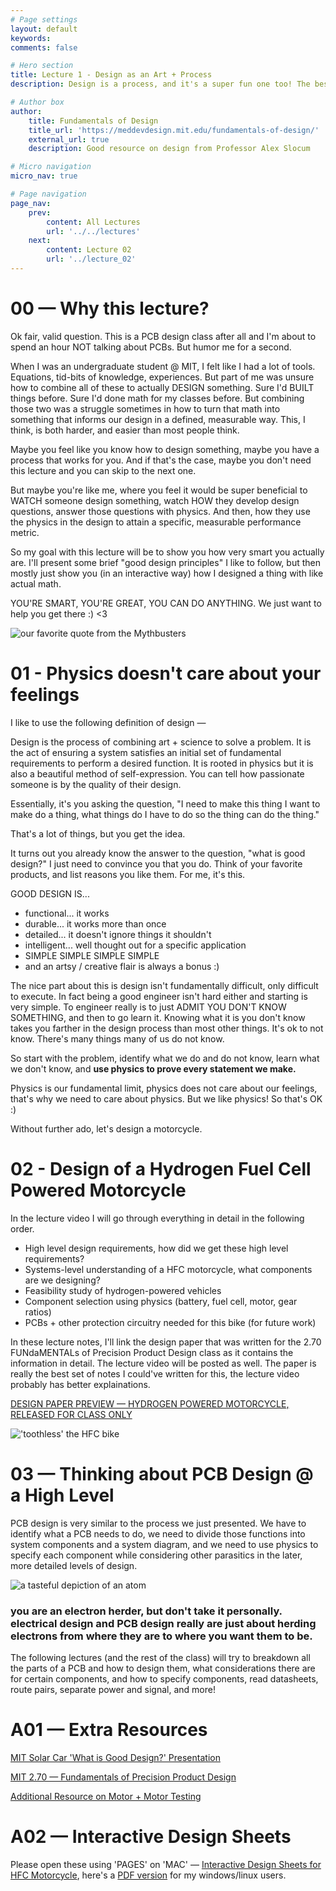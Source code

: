 ```yaml
---
# Page settings
layout: default
keywords:
comments: false

# Hero section
title: Lecture 1 - Design as an Art + Process
description: Design is a process, and it's a super fun one too! The best way to learn is by doing, the second best way to learn is by being shown the design process end-to-end. Here we show you the design process for a hydrogen-powered motorcycle focusing on the use of physics in the design. It's not a PCB, but the way we break things down is very similar in both cases.

# Author box
author:
    title: Fundamentals of Design
    title_url: 'https://meddevdesign.mit.edu/fundamentals-of-design/'
    external_url: true
    description: Good resource on design from Professor Alex Slocum

# Micro navigation
micro_nav: true

# Page navigation
page_nav:
    prev:
        content: All Lectures
        url: '../../lectures'
    next:
        content: Lecture 02
        url: '../lecture_02'
---
```

# 00 — Why this lecture?

Ok fair, valid question. This is a PCB design class after all and I'm about to spend an hour NOT talking about PCBs. But humor me for a second.

When I was an undergraduate student @ MIT, I felt like I had a lot of tools. Equations, tid-bits of knowledge, experiences. But part of me was unsure how to combine all of these to actually DESIGN something. Sure I'd BUILT things before. Sure I'd done math for my classes before. But combining those two was a struggle sometimes in how to turn that math into something that informs our design in a defined, measurable way. This, I think, is both harder, and easier than most people think.

Maybe you feel like you know how to design something, maybe you have a process that works for you. And if that's the case, maybe you don't need this lecture and you can skip to the next one.

But maybe you're like me, where you feel it would be super beneficial to WATCH someone design something, watch HOW they develop design questions, answer those questions with physics. And then, how they use the physics in the design to attain a specific, measurable performance metric.

<div class="callout callout--success">
So my goal with this lecture will be to show you how very smart you actually are. I'll present some brief "good design principles" I like to follow, but then mostly just show you (in an interactive way) how I designed a thing with like actual math.
</div>

YOU'RE SMART, YOU'RE GREAT, YOU CAN DO ANYTHING. We just want to help you get there :) <3

![our favorite quote from the Mythbusters](failure.jpeg)

# 01 - Physics doesn't care about your feelings

I like to use the following definition of design —

<div class="callout">
Design is the process of combining art + science to solve a problem. It is the act of ensuring a system satisfies an initial set of fundamental requirements to perform a desired function. It is rooted in physics but it is also a beautiful method of self-expression. You can tell how passionate someone is by the quality of their design.
</div>

Essentially, it's you asking the question, "I need to make this thing I want to make do a thing, what things do I have to do so the thing can do the thing."

That's a lot of things, but you get the idea.

It turns out you already know the answer to the question, "what is good design?" I just need to convince you that you do. Think of your favorite products, and list reasons you like them. For me, it's this.

GOOD DESIGN IS...
- functional... it works
- durable... it works more than once
- detailed... it doesn't ignore things it shouldn't
- intelligent... well thought out for a specific application
- SIMPLE SIMPLE SIMPLE SIMPLE
- and an artsy / creative flair is always a bonus :)

The nice part about this is design isn't fundamentally difficult, only difficult to execute. In fact being a good engineer isn't hard either and starting is very simple. To engineer really is to just ADMIT YOU DON'T KNOW SOMETHING, and then to go learn it. Knowing what it is you don't know takes you farther in the design process than most other things. It's ok to not know. There's many things many of us do not know.

So start with the problem, identify what we do and do not know, learn what we don't know, and **use physics to prove every statement we make.**

<div class="callout callout--danger">
Physics is our fundamental limit, physics does not care about our feelings, that's why we need to care about physics. But we like physics! So that's OK :)
</div>

Without further ado, let's design a motorcycle.

# 02 - Design of a Hydrogen Fuel Cell Powered Motorcycle

In the lecture video I will go through everything in detail in the following order.
- High level design requirements, how did we get these high level requirements?
- Systems-level understanding of a HFC motorcycle, what components are we designing?
- Feasibility study of hydrogen-powered vehicles
- Component selection using physics (battery, fuel cell, motor, gear ratios)
- PCBs + other protection circuitry needed for this bike (for future work)

In these lecture notes, I'll link the design paper that was written for the 2.70 FUNdaMENTALs of Precision Product Design class as it contains the information in detail. The lecture video will be posted as well. The paper is really the best set of notes I could've written for this, the lecture video probably has better explainations.

[DESIGN PAPER PREVIEW — HYDROGEN POWERED MOTORCYCLE, RELEASED FOR CLASS ONLY](https://drive.google.com/file/d/1ZRbdgjy_SRn_V38HRuDLAPU6Pffzuthy/view?usp=drive_link)

!['toothless' the HFC bike](bike-1.png)

# 03 — Thinking about PCB Design @ a High Level

PCB design is very similar to the process we just presented. We have to identify what a PCB needs to do, we need to divide those functions into system components and a system diagram, and we need to use physics to specify each component while considering other parasitics in the later, more detailed levels of design.

![a tasteful depiction of an atom](AD.png)

### you are an electron herder, but don't take it personally. electrical design and PCB design really are just about herding electrons from where they are to where you want them to be.

The following lectures (and the rest of the class) will try to breakdown all the parts of a PCB and how to design them, what considerations there are for certain components, and how to specify components, read datasheets, route pairs, separate power and signal, and more!

# A01 — Extra Resources
[MIT Solar Car 'What is Good Design?' Presentation](https://docs.google.com/presentation/d/1rmKZ-h0TRs0zH-Cb3S1vvYz99pOnX4bk8C4aLKD9BdA/edit?usp=sharing)

[MIT 2.70 — Fundamentals of Precision Product Design](https://web.mit.edu/2.70/)

[Additional Resource on Motor + Motor Testing](https://www.adim.io/_files/ugd/067a81_c7165eb397794bbf8eab9d27706da229.pdf)

# A02 — Interactive Design Sheets

Please open these using 'PAGES' on 'MAC' — [Interactive Design Sheets for HFC Motorcycle](https://drive.google.com/file/d/1LViTJlUcTCg_5fHZ4LiYjy-qjI_ScLZ1/view?usp=drive_link), here's a [PDF version](https://drive.google.com/file/d/1VxFqY1ZHXqymq0rEDPpHuAAuoWUEWyE6/view?usp=drive_link) for my windows/linux users.